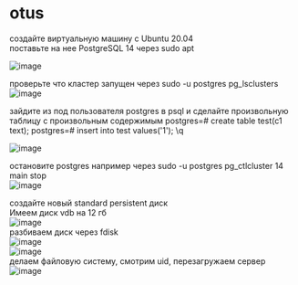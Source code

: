 # otus
создайте виртуальную машину c Ubuntu 20.04    
поставьте на нее PostgreSQL 14 через sudo apt   
   
![image](https://user-images.githubusercontent.com/108919955/180815689-f507c34a-4ec6-4ba5-9cef-77db0b1b314c.png)

проверьте что кластер запущен через sudo -u postgres pg_lsclusters   
![image](https://user-images.githubusercontent.com/108919955/180816060-873e3eec-95d5-463a-9c83-806ac5240bfd.png)
   
зайдите из под пользователя postgres в psql и сделайте произвольную таблицу с произвольным содержимым postgres=# create table test(c1 text); postgres=# insert into test values('1'); \q   

![image](https://user-images.githubusercontent.com/108919955/180816773-5ff0cecc-0057-4356-9567-fd69bf207e17.png)
   
остановите postgres например через sudo -u postgres pg_ctlcluster 14 main stop   
![image](https://user-images.githubusercontent.com/108919955/180817710-6bb6c8b6-a158-4112-b163-0112f732fd05.png)
   
создайте новый standard persistent диск   
Имеем диск vdb на 12 гб   
![image](https://user-images.githubusercontent.com/108919955/180818947-cc1e79f2-19db-4992-955e-f484f488f787.png)   
разбиваем диск через fdisk  
![image](https://user-images.githubusercontent.com/108919955/180821724-85c5dd05-be26-4865-a2c2-a77d73f9841d.png)   
![image](https://user-images.githubusercontent.com/108919955/180821788-04c5aabf-86df-4847-88db-37687b295d74.png)   
делаем файловую систему, смотрим uid, перезагружаем сервер   
![image](https://user-images.githubusercontent.com/108919955/180823106-2f3ad721-85c5-41a4-aadd-1d65567824b2.png)
